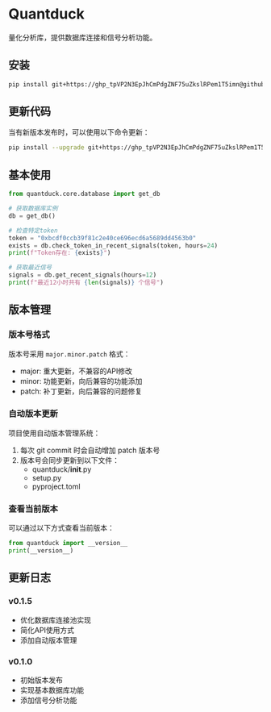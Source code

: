 # Quantduck

量化分析库，提供数据库连接和信号分析功能。

## 安装

```bash
pip install git+https://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@github.com/msjmsj/quantduck.git
```

## 更新代码

当有新版本发布时，可以使用以下命令更新：

```bash
pip install --upgrade git+https://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@github.com/msjmsj/quantduck.git
```

## 基本使用

```python
from quantduck.core.database import get_db

# 获取数据库实例
db = get_db()

# 检查特定token
token = "0xbcdf0ccb39f81c2e40ce696ecd6a5689dd4563b0"
exists = db.check_token_in_recent_signals(token, hours=24)
print(f"Token存在: {exists}")

# 获取最近信号
signals = db.get_recent_signals(hours=12)
print(f"最近12小时共有 {len(signals)} 个信号")
```

## 版本管理

### 版本号格式
版本号采用 `major.minor.patch` 格式：
- major: 重大更新，不兼容的API修改
- minor: 功能更新，向后兼容的功能添加
- patch: 补丁更新，向后兼容的问题修复

### 自动版本更新
项目使用自动版本管理系统：
1. 每次 git commit 时会自动增加 patch 版本号
2. 版本号会同步更新到以下文件：
   - quantduck/__init__.py
   - setup.py
   - pyproject.toml

### 查看当前版本
可以通过以下方式查看当前版本：
```python
from quantduck import __version__
print(__version__)
```

## 更新日志

### v0.1.5
- 优化数据库连接池实现
- 简化API使用方式
- 添加自动版本管理

### v0.1.0
- 初始版本发布
- 实现基本数据库功能
- 添加信号分析功能
